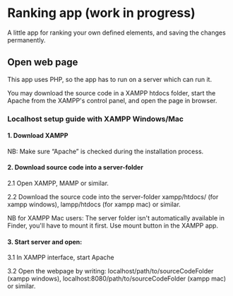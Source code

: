 # Ranking app (work in progress)
A little app for ranking your own defined elements, and saving the changes permanently.

## Open web page
This app uses PHP, so the app has to run on a server which can run it.

You may download the source code in a XAMPP htdocs folder, start the Apache from the XAMPP's control panel, and open the page in browser.

### Localhost setup guide with XAMPP Windows/Mac

#### 1. Download XAMPP
NB: Make sure “Apache” is checked during the installation process.

#### 2. Download source code into a server-folder
2.1 Open XAMPP, MAMP or similar.

2.2 Download the source code into the server-folder xampp/htdocs/ (for xampp windows), lampp/htdocs (for xampp mac) or similar. 

NB for XAMPP Mac users: The server folder isn't automatically available in Finder, you'll have to mount it first. Use mount button in the XAMPP app.

#### 3. Start server and open:
3.1 In XAMPP interface, start Apache

3.2 Open the webpage by writing: localhost/path/to/sourceCodeFolder (xampp windows), localhost:8080/path/to/sourceCodeFolder (xampp mac) or similar.
